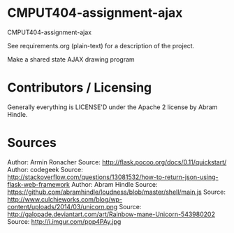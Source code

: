 CMPUT404-assignment-ajax
==============================

CMPUT404-assignment-ajax

See requirements.org (plain-text) for a description of the project.

Make a shared state AJAX drawing program

Contributors / Licensing
========================

Generally everything is LICENSE'D under the Apache 2 license by Abram Hindle.

Sources
=======

Author: Armin Ronacher Source: http://flask.pocoo.org/docs/0.11/quickstart/
Author: codegeek Source: http://stackoverflow.com/questions/13081532/how-to-return-json-using-flask-web-framework
Author: Abram Hindle Source: https://github.com/abramhindle/loudness/blob/master/shell/main.js
Source: http://www.culchieworks.com/blog/wp-content/uploads/2014/03/unicorn.png
Source: http://galopade.deviantart.com/art/Rainbow-mane-Unicorn-543980202
Source: http://i.imgur.com/ppp4PAy.jpg
